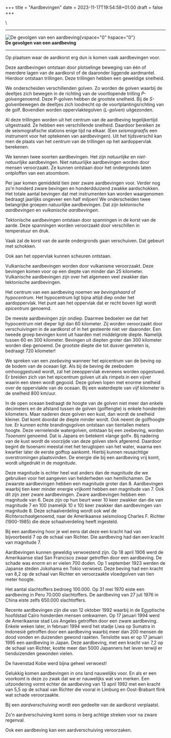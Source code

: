 +++
title = "Aardbevingen"
date = 2023-11-17T19:54:58+01:00
draft = false
+++

\

  -----------------------------------------------------------------------
  ![De gevolgen van een aardbeving](plaatjes/aardbeving.jpg){vspace="0"
  hspace="0"}\
  **De gevolgen van een aardbeving**

  -----------------------------------------------------------------------

Op plaatsen waar de aardkorst erg dun is komen vaak aardbevingen voor.

Deze aardbevingen ontstaan door plotselinge beweging van één of meerdere
lagen van de aardkorst of de daaronder liggende aardmantel. Hierdoor
ontstaan trillingen. Deze trillingen hebben een geweldige snelheid.

We onderscheiden verschillenden golven. Zo worden de golven waarbij de
deeltjes zich bewegen in de richting van de voortlopende trilling
*P-golven*genoemd. Deze P-golven hebben de grootste snelheid. Bij de
*S-golven*bewegen de deeltjes zich loodrecht op de
voortplantingsrichting van de golf. Bovendien worden oppervlaktegolven
(*L-golven*) uitgezonden.

Al deze trillingen worden uit het centrum van de aardbeving
tegelijkertijd uitgestraald. Ze hebben een verschillende snelheid.
Daardoor bereiken ze de seismografische stations enige tijd na elkaar.
(Een *seismograaf*is een instrument voor het optekenen van
aardbevingen). Uit het tijdsverschil kan men de plaats van het centrum
van de trillingen op het aardoppervlak berekenen.

We kennen twee soorten aardbevingen. Het zijn *natuurlijke* en
*niet-natuurlijke* aardbevingen. Niet natuurlijke aardbevingen worden
door mensen veroorzaakt. Ze kunnen ontstaan door het ondergronds laten
ontploffen van een atoombom.

Per jaar komen gemiddeld tien zeer zware aardbevingen voor. Verder nog
zo\'n honderd zware bevingen en honderdduizend zwakke aardschokken. Het
totale aantal bevingen dat met instrumenten kan worden waargenomen
bedraagt jaarlijks ongeveer een half miljoen! We onderscheiden twee
belangrijke groepen natuurlijke aardbevingen. Dat zijn *tektonische
aardbevingen* en *vulkanische aardbevingen*.

Tektonische aardbevingen ontstaan door spanningen in de korst van de
aarde. Deze spanningen worden veroorzaakt door verschillen in
temperatuur en druk.

Vaak zal de korst van de aarde ondergronds gaan verschuiven. Dat gebeurt
met schokken.

Ook aan het oppervlak kunnen scheuren ontstaan.

Vulkanische aardbevingen worden door vulkanisme veroorzaakt. Deze
bevingen komen voor op een diepte van minder dan 25 kilometer.
Vulkanische aardbevingen zijn over het algemeen veel zwakker dan
tektonische aardbevingen.

Het centrum van een aardbeving noemen we *bevingshaard* of
*hypocentrum*. Het hypocentrum ligt bijna altijd diep onder het
aardoppervlak. Het punt aan het oppervlak dat er recht boven ligt wordt
*epicentrum* genoemd.

De meeste aardbevingen zijn ondiep. Daarmee bedoelen we dat het
hypocentrum niet dieper ligt dan 60 kilometer. Zij worden veroorzaakt
door verschuivingen in de aardkorst of in het gesteente niet ver
daaronder. Een tweede groep bevingen komt uit haarden met middelgrote
diepte. Namelijk tussen 60 en 300 kilometer. Bevingen uit diepten groter
dan 300 kilometer worden diep genoemd. De grootste diepte die tot dusver
gemeten is, bedraagt 720 kilometer!

We spreken van een *zeebeving* wanneer het epicentrum van de beving op
de bodem van de oceaan ligt. Als bij de beving de zeebodem omhooggestuwd
wordt, zal het zeeoppervlak eveneens worden opgestuwd. Er breiden zich
van het epicentrum golven uit als rimpels in een vijver waarin een steen
wordt gegooid. Deze golven lopen met enorme snelheid over de oppervlakte
van de oceaan. Bij een waterdiepte van vijf kilometer is de snelheid 800
km/uur.

In de open oceaan bedraagt de hoogte van de golven niet meer dan enkele
decimeters en de afstand tussen de golven (golflengte) is enkele
honderden kilometers. Maar naderen deze golven een kust, dan wordt de
snelheid kleiner. Dat komt doordat de diepte minder wordt. Ook neemt de
golfhoogte toe. Er kunnen echte brandingsgolven ontstaan van tientallen
meters hoogte. Deze vernielende watergolven, ontstaan bij een zeebeving,
worden *Tsoenami* genoemd. Dat is Japans en betekent «lange golf». Bij
nadering van de kust wordt de voorzijde van deze golven sterk afgeremd.
Daardoor begint de tsoenami meestal met het teruglopen van het water,
waarna een kwartier later de eerste golftop aankomt. Hierbij kunnen
reusachtige overstromingen plaatsvinden. De energie die bij een
aardbeving vrij komt, wordt uitgedrukt in de *magnitude*.

Deze magnitude is echter heel wat anders dan de magnitude die we
gebruiken voor het aangeven van helderheden van hemllichamen. De
zwaarste aardbevingen hebben een magnitude groter dan 8. Aardbevingen
waarbij tien keer minder energie vrijkomt hebben een magnitude van 7.
Ook dit zijn zeer zware aardbevingen. Zware aardbevingen hebben een
magnitude van 6. Deze zijn op hun beurt weer 10 keer zwakker dan die van
magnitude 7 en 100 (namelijk 10 x 10) keer zwakker dan aardbevingen van
magnitude 8. Deze schaalverdeling wordt ook wel de
*Richterschaal*genoemd, naar de Amerikaanse seismoloog Charles F.
Richter (1900-1985) die deze schaalverdeling heeft ingesteld.

Bij een aardbeving hoor je wel eens dat deze een kracht had van
bijvoorbeeld 7 op de schaal van Richter. Die aardbeving had dan een
kracht van magnitude 7.

Aardbevingen kunnen geweldig verwoestend zijn. Op 18 april 1906 werd de
Amerikaanse stad San Francisco zwaar getroffen door een aardbeving. De
schade was enorm en er vielen 700 doden. Op 1 september 1923 werden de
Japanse steden Jokohama en Tokio verwoest. Deze beving had een kracht
van 8,2 op de schaal van Richter en veroorzaakte vloedgolven van tien
meter hoogte.

Het aantal slachtoffers bedroeg 100.000. Op 31 mei 1970 eiste een
aardbeving in Peru 70.000 slachtoffers. De aardbeving van 27 juli 1976
in China eiste zelfs 650.000 slachtoffers.

Recente aardbevingen zijn die van 12 oktober 1992 waarbij in de
Egyptische hoofdstad Caïro honderden mensen omkwamen. Op 17 januari 1994
werd de Amerikaanse stad Los Angeles getroffen door een zware
aardbeving. Enkele weken later, in februari 1994 werd het stadje Liwa op
Sumatra in Indonesië getroffen door een aardbeving waarbij meer dan 200
mensen de dood vonden en duizenden gewond raakten. Tenslotte was er op
17 januari 1995 een aardbeving in Japan. Deze aardbeving, met een kracht
van 7,2 op de schaal van Richter, kostte meer dan 5000 Japanners het
leven terwijl er tienduizenden gewonden vielen.

De havenstad Kobe werd bijna geheel verwoest!

Gelukkig komen aardbevingen in ons land nauwelijks voor. En als er een
voorkomt is deze zo zwak dat we er nauwelijks wat van merken. Een
uitzondering vormt echter de aardbeving van 13 april 1992 met een kracht
van 5,5 op de schaal van Richter die vooral in Limburg en Oost-Brabant
flink wat schade veroorzaakte.

Bij een *aardverschuiving* wordt een gedeelte van de aardkorst
verplaatst.

Zo\'n aardverschuiving komt soms in berg achtige streken voor na zware
regenval.

Ook een aardbeving kan een aardverschuiving veroorzaken.

